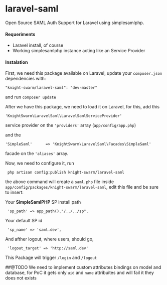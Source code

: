 laravel-saml
============

Open Source SAML Auth Support for Laravel using simplesamlphp.


#### Requeriments
- Laravel install, of course
- Working simplesamlphp instance acting like an Service Provider


#### Instalation

First, we need this package available on Laravel, update your `composer.json` dependencies with:
    
    "knight-swarm/laravel-saml": "dev-master"
and run `composer update`

After we have this package, we need to load it on Laravel, for this, add this

    'KnightSwarm\LaravelSaml\LaravelSamlServiceProvider'

service provider on the `'providers'` array (`app/config/app.php`)

and the 

    'SimpleSaml'      => 'KnightSwarm\LaravelSaml\Facades\SimpleSaml'

 facade on the `'aliases'` array.
 
 
 Now, we need to configure it, run
 
     php artisan config:publish knight-swarm/laravel-saml
    
 the above command will create a `saml.php` file inside `app/config/packages/knight-swarm/laravel-saml`, edit this file and be sure to insert:
 
 Your **SimpleSamlPHP** SP install path
 
     'sp_path' => app_path()."/../../sp",
     
 Your default SP id
 
     'sp_name' => 'saml.dev',
     
 And afther logout, where users, should go,
 
     'logout_target' => 'http://saml.dev'
     
This Package will trigger `/login` and `/logout`

##@TODO
We need to implement custom attributes bindings on model and database, for PoC it gets only `uid` and `name` attribuites and will fail it they does not exists
